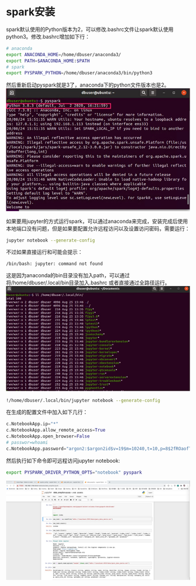 spark安装
===

spark默认使用的Python版本为2，可以修改.bashrc文件让spark默认使用python3。修改.bashrc增加如下行：  
```bash
# anaconda
export ANACONDA_HOME=/home/dbuser/anaconda3/
export PATH=$ANACONDA_HOME:$PATH
# spark
export PYSPARK_PYTHON=/home/dbuser/anaconda3/bin/python3
```
然后重新启动pyspark就是3了，anaconda下的python文件版本也是2。  
![spark](screenshots/spark.jpg)  

如果要用jupyter的方式运行spark，可以通过anaconda来完成，安装完成后使用本地端口没有问题，但是如果要配置允许远程访问以及设置访问密码，需要运行：  
```bash
jupyter notebook --generate-config
```
不过如果直接运行和可能会提示：
```log
/bin/bash: jupyter: command not found
```
这是因为anaconda的bin目录没有加入path，可以通过将/home/dbuser/.local/bin目录加入.bashrc 或者直接通过全路径运行。  
![anaconda bin](screenshots/bin.jpg)  
```bash
!/home/dbuser/.local/bin/jupyter notebook --generate-config
```
在生成的配置文件中加入如下几行：  
```python
c.NotebookApp.ip="*"
c.NotebookApp.allow_remote_access=True
c.NotebookApp.open_browser=False
# passwor=whoami
c.NotebookApp.password="argon2:$argon2id$v=19$m=10240,t=10,p=8$2fROaofTc+MXONw9BE6PxA$6P3Hf4PWBnAWC0dYDn10Cg"
```
然后执行如下命令即可远程访问jupyter notebook:  
```bash
export PYSPARK_DRIVER_PYTHON_OPTS="notebook" pyspark
```
![jupyter remote](screenshots/jupyter_remote.jpg)  

